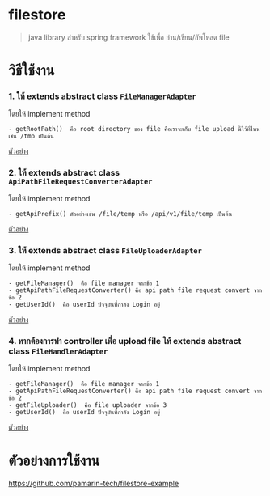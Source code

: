 # filestore

> java library สำหรับ spring framework ใช้เพื่อ อ่าน/เขียน/อัพโหลด file

# วิธีใช้งาน

### 1. ให้ extends abstract class `FileManagerAdapter`

โดยให้ implement method 

```
- getRootPath()  คือ root directory ของ file คือเราจะเก็บ file upload นี้ไว้ที่ไหน เช่น /tmp เป็นต้น 
```

[ตัวอย่าง](https://github.com/pamarin-tech/filestore-example/blob/master/src/main/java/com/pamarin/filestore/example/TempFileManager.java)

### 2. ให้ extends abstract class `ApiPathFileRequestConverterAdapter`

โดยให้ implement method 

```
- getApiPrefix() ตัวอย่างเช่น /file/temp หรือ /api/v1/file/temp เป็นต้น 
```

[ตัวอย่าง](https://github.com/pamarin-tech/filestore-example/blob/master/src/main/java/com/pamarin/filestore/example/TempApiPathFileRequestConverter.java)  

### 3. ให้ extends abstract class `FileUploaderAdapter`

โดยให้ implement method 

```
- getFileManager()  คือ file manager จากข้อ 1 
- getApiPathFileRequestConverter() คือ api path file request convert จากข้อ 2 
- getUserId()  คือ userId ปัจจุบันที่กำลัง Login อยู่ 
```

[ตัวอย่าง](https://github.com/pamarin-tech/filestore-example/blob/master/src/main/java/com/pamarin/filestore/example/TempFileUploader.java)  

### 4. หากต้องการทำ controller เพื่อ upload file ให้ extends abstract class `FileHandlerAdapter`

โดยให้ implement method 

```
- getFileManager()  คือ file manager จากข้อ 1 
- getApiPathFileRequestConverter() คือ api path file request convert จากข้อ 2 
- getFileUploader()  คือ file uploader จากข้อ 3 
- getUserId()  คือ userId ปัจจุบันที่กำลัง Login อยู่  
```

[ตัวอย่าง](https://github.com/pamarin-tech/filestore-example/blob/master/src/main/java/com/pamarin/filestore/example/TempFileHandlerCtrl.java)  

# ตัวอย่างการใช้งาน 

https://github.com/pamarin-tech/filestore-example 
